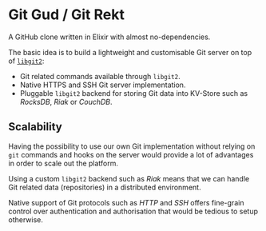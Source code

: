 # Git Gud / Git Rekt

A GitHub clone written in Elixir with almost no-dependencies.

The basic idea is to build a lightweight and customisable Git server on top of [`libgit2`](https://libgit2.github.com):

* Git related commands available through `libgit2`.
* Native HTTPS and SSH Git server implementation.
* Pluggable `libgit2` backend for storing Git data into KV-Store such as *RocksDB*, *Riak* or *CouchDB*.


## Scalability

Having the possibility to use our own Git implementation without relying on `git` commands and hooks on the server would provide a lot of advantages in order to scale out the platform.

Using a custom `libgit2` backend such as *Riak* means that we can handle Git related data (repositories) in a distributed environment.

Native support of Git protocols such as *HTTP* and *SSH* offers fine-grain control over authentication and authorisation that would be tedious to setup otherwise.




